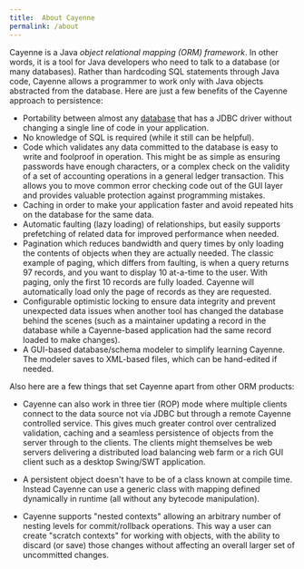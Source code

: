 ```yaml
---
title:  About Cayenne
permalink: /about
---
```


Cayenne is a Java _object relational mapping (ORM) framework_.  In other
words, it is a tool for Java developers who need to talk to a database (or
many databases).  Rather than hardcoding SQL statements through Java code,
Cayenne allows a programmer to work only with Java objects abstracted from
the database.  Here are just a few benefits of the Cayenne approach to
persistence:

* Portability between almost any [database](/database-support.html)
 that has a JDBC driver without changing a single line of code in your
application.
* No knowledge of SQL is required (while it still can be helpful).
* Code which validates any data committed to the database is easy to write
and foolproof in operation.  This might be as simple as ensuring passwords
have enough characters, or a complex check on the validity of a set of
accounting operations in a general ledger transaction.  This allows you to
move common error checking code out of the GUI layer and provides valuable
protection against programming mistakes.
* Caching in order to make your application faster and avoid repeated hits
on the database for the same data.
* Automatic faulting (lazy loading) of relationships, but easily supports
prefetching of related data for improved performance when needed.
* Pagination which reduces bandwidth and query times by only loading the
contents of objects when they are actually needed.  The classic example of
paging, which differs from faulting, is when a query returns 97 records,
and you want to display 10 at-a-time to the user.  With paging, only the
first 10 records are fully loaded.  Cayenne will automatically load only
the page of records as they are requested.
* Configurable optimistic locking to ensure data integrity and prevent
unexpected data issues when another tool has changed the database behind
the scenes (such as a maintainer updating a record in the database while a
Cayenne-based application had the same record loaded to make changes).
* A GUI-based database/schema modeler to simplify learning Cayenne.  The
modeler saves to XML-based files, which can be hand-edited if needed.

Also here are a few things that set Cayenne apart from other ORM products:

* Cayenne can also work in three tier (ROP) mode where multiple clients
connect to the data source not via JDBC but through a remote Cayenne
controlled service.  This gives much greater control over centralized
validation, caching and a seamless persistence of objects from the server
through to the clients.  The clients might themselves be web servers
delivering a distributed load balancing web farm or a rich GUI client such
as a desktop Swing/SWT application.

* A persistent object doesn't have to be of a class known at compile time.
Instead Cayenne can use a generic class with mapping defined dynamically in
runtime (all without any bytecode manipulation).

* Cayenne supports "nested contexts" allowing an arbitrary number of
nesting levels for commit/rollback operations. This way a user can create
"scratch contexts" for working with objects, with the ability to discard
(or save) those changes without affecting an overall larger set of
uncommitted changes.

